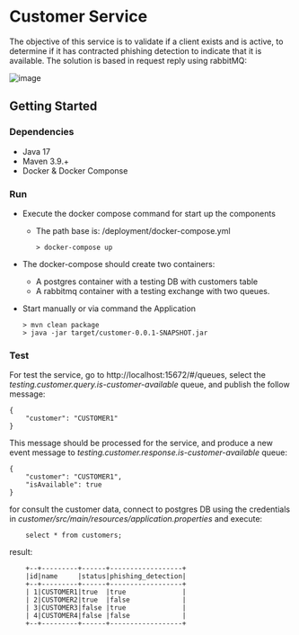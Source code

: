 # Customer Service

The objective of this service is to validate if a client exists and is active, to determine if it has contracted phishing detection to indicate that it is available.
The solution is based in request reply using rabbitMQ:

![image](https://github.com/user-attachments/assets/8b83cf7b-0d9b-4efd-aaf5-04286e479e8d)






## Getting Started

### Dependencies

- Java 17
- Maven 3.9.+
- Docker & Docker Componse

### Run

- Execute the docker compose command for start up the components
    - The path base is: /deployment/docker-compose.yml
        ```
        > docker-compose up
        ```

- The docker-compose should create two containers:
    - A postgres container with a testing DB with customers table
    - A rabbitmq container with a testing exchange with two queues.

- Start manually or via command the Application
    ```
    > mvn clean package
    > java -jar target/customer-0.0.1-SNAPSHOT.jar
    ```

### Test

For test the service, go to http://localhost:15672/#/queues, select the *testing.customer.query.is-customer-available* queue, and publish the follow message:
```
{
    "customer": "CUSTOMER1"
}
```

This message should be processed for the service, and produce a new event message to *testing.customer.response.is-customer-available* queue:
```
{
    "customer": "CUSTOMER1",
    "isAvailable": true
}
```
for consult the customer data, connect to postgres DB using the credentials in *customer/src/main/resources/application.properties* and execute:

```
    select * from customers;
```
result:

```
    +--+---------+------+------------------+
    |id|name     |status|phishing_detection|
    +--+---------+------+------------------+
    | 1|CUSTOMER1|true  |true              |
    | 2|CUSTOMER2|true  |false             |
    | 3|CUSTOMER3|false |true              |
    | 4|CUSTOMER4|false |false             |
    +--+---------+------+------------------+
```
